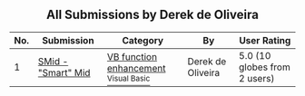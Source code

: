 ﻿<div align="center">

## All Submissions by Derek de Oliveira

</div>

No.  | Submission | Category | By   | User Rating
---- | ---------- | -------- | ---- | -----------
1 | [SMid \- "Smart" Mid<br />](https://github.com/Planet-Source-Code/derek-de-oliveira-smid-smart-mid__1-31338) | [VB function enhancement<br /><sup>Visual Basic</sup>](../ByCategory/vb-function-enhancement__1-25.md) | Derek de Oliveira | 5.0 (10 globes from 2 users)
